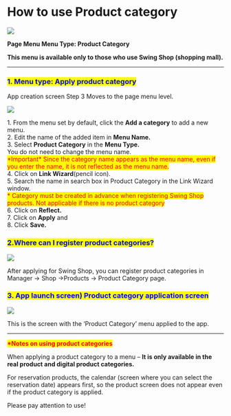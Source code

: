 # How to use Product category

![](https://support.swing2app.com/wp-content/uploads/2020/12/prdcate.png)

**Page Menu Menu Type: Product Category**

**This menu is available only to those who use Swing Shop (shopping mall).**

***

### <mark style="color:blue;">**1. Menu type: Apply product category**</mark>

App creation screen Step 3 Moves to the page menu level.

![](https://support.swing2app.com/wp-content/uploads/2018/11/digicoup7@3x.png)

1\. From the menu set by default, click the **Add a category** to add a new menu.\
2\. Edit the name of the added item in **Menu Name.**\
3\. Select **Product Category** in the **Menu Type.**\
You do not need to change the menu name.\
<mark style="color:red;">\*Important\* Since the category name appears as the menu name, even if you enter the name, it is not reflected as the menu name.</mark>\
4\. Click on **Link Wizard**(pencil icon).\
5\. Search the name in search box in Product Category in the Link Wizard window.\
<mark style="color:red;">\* Category must be created in advance when registering Swing Shop products. Not applicable if there is no product category</mark>\
6\. Click on **Reflect.**\
7\. Click on **Apply** and\
8\. Click  **Save.**



### <mark style="color:blue;">**2.Where can I register product categories?**</mark>

![](https://support.swing2app.com/wp-content/uploads/2018/11/jdndk@3x-1.png)

After applying for Swing Shop, you can register product categories in Manager →  Shop →Products → Product Category page.



### <mark style="color:blue;">**3. App launch screen) Product category application screen**</mark>

![](https://support.swing2app.com/wp-content/uploads/2018/11/Group-1875@3x.png)

This is the screen with the ‘Product Category’ menu applied to the app.

***

<mark style="color:red;">**\*Notes on using product categories**</mark>

When applying a product category to a menu – **It is only available in the real product and digital product categories.**

For reservation products, the calendar (screen where you can select the reservation date) appears first, so the product screen does not appear even if the product category is applied.

Please pay attention to use!
